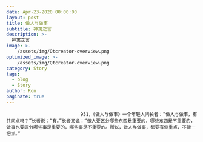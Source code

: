 ```yaml
---
date: Apr-23-2020 00:00:00
layout: post
title: 做人与做事
subtitle: 神寓之言
description: >-
  神寓之言
image: >-
    /assets/img/Qtcreator-overview.png
optimized_image: >-
    /assets/img/Qtcreator-overview.png
category: Story
tags:
  - blog
  - Story
author: Ron
paginate: true
---
```


							　　951，《做人与做事》一个年轻人问长者：“做人与做事，有共同点吗？”长者说：“有。”长者又说：“做人要区分哪些东西是重要的，哪些东西是不重要的，做事也要区分哪些事是重要的，哪些事是不重要的。所以，做人与做事，都要有侧重点，不能一把抓。”
							
							
						